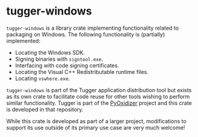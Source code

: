# tugger-windows

`tugger-windows` is a library crate implementing functionality related
to packaging on Windows. The following functionality is (partially)
implemented:

* Locating the Windows SDK.
* Signing binaries with `signtool.exe`.
* Interfacing with code signing certificates.
* Locating the Visual C++ Redistributable runtime files.
* Locating `vswhere.exe`.

`tugger-windows` is part of the Tugger application distribution tool
but exists as its own crate to facilitate code reuse for other tools
wishing to perform similar functionality. Tugger is part of the
[PyOxidizer](https://github.com/indygreg/PyOxidizer.git) project and
this crate is developed in that repository.

While this crate is developed as part of a larger project, modifications
to support its use outside of its primary use case are very much welcome!
